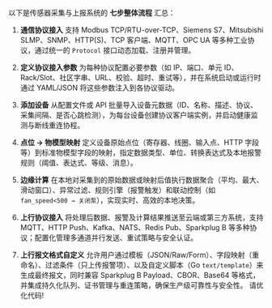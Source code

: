 以下是传感器采集与上报系统的 **七步整体流程** 汇总：

1. **通信协议接入**
   支持 Modbus TCP/RTU-over-TCP、Siemens S7、Mitsubishi SLMP、SNMP、HTTP(S)、TCP 客户端、MQTT、OPC UA 等多种工业协议，通过统一的 `Protocol` 接口动态加载、注册并管理。

2. **定义协议接入参数**
   为每种协议配置必要参数（如 IP、端口、单元 ID、Rack/Slot、社区字串、URL、校验、超时、重试等），并在系统启动或运行时通过 YAML/JSON 将这些参数注入到各协议驱动。

3. **添加设备**
   从配置文件或 API 批量导入设备元数据（ID、名称、描述、协议、采集间隔、是否心跳检测），为每台设备创建协议客户端实例，并启动健康监测与断线重连协程。

4. **点位 → 物模型映射**
   定义设备原始点位（寄存器、线圈、输入点、HTTP 字段等）到标准物模型字段的映射，指定数据类型、单位、转换表达式及本地报警规则（阈值、表达式、等级、消息）。

5. **边缘计算**
   在本地对采集到的原始数据或映射后值执行数据聚合（平均、最大、滑动窗口）、异常过滤、规则引擎（报警触发）和联动控制（如 `fan_speed<500 → 关闭泵`），实现实时、高效的本地决策。

6. **上行协议接入**
   将处理后数据、报警及计算结果推送至云端或第三方系统，支持 MQTT、HTTP Push、Kafka、NATS、Redis Pub、Sparkplug B 等多种协议；配置化管理多通道并行发送、重试策略与安全认证。

7. **上行报文格式自定义**
   允许用户通过模板（JSON/Raw/Form）、字段映射（重命名）、过滤条件（只上传报警项）、以及自定义脚本（Go `text/template`）来生成最终报文，同时兼容 Sparkplug B Payload、CBOR、Base64 等格式，并集成持久化队列、证书管理与重连策略，确保生产级可靠性与安全性。
请优化代码!